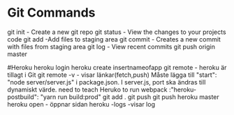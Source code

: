 # Git Commands

git init - Create a new git repo
git status - View the changes to your projects code
git add -Add files to staging area
git commit - Creates a new commit with files from staging area
git log - View recent commits
git push origin master

#Heroku
heroku login
heroku create insertnameofapp
git remote - heroku är tillagt i Git
git remote -v - visar länkar(fetch,push)
Måste lägga till "start": "node server/server.js" i package.json.
I server.js, port ska ändras till dynamiskt värde.
need to teach Heruko to run webpack :"heroku-postbuild": "yarn run build:prod"
git add .
git push
git push heroku master
heroku open - öppnar sidan
heroku -logs -visar log
